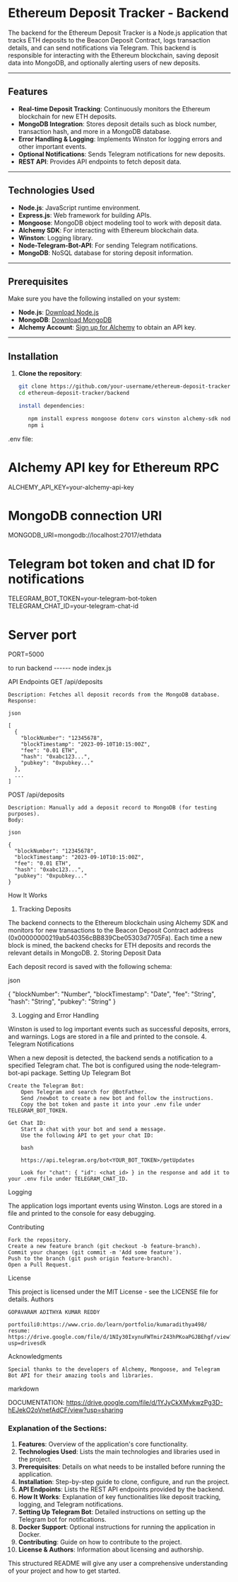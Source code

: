 # Ethereum Deposit Tracker - Backend

The backend for the Ethereum Deposit Tracker is a Node.js application that tracks ETH deposits to the Beacon Deposit Contract, logs transaction details, and can send notifications via Telegram. This backend is responsible for interacting with the Ethereum blockchain, saving deposit data into MongoDB, and optionally alerting users of new deposits.

---

## Features

- **Real-time Deposit Tracking**: Continuously monitors the Ethereum blockchain for new ETH deposits.
- **MongoDB Integration**: Stores deposit details such as block number, transaction hash, and more in a MongoDB database.
- **Error Handling & Logging**: Implements Winston for logging errors and other important events.
- **Optional Notifications**: Sends Telegram notifications for new deposits.
- **REST API**: Provides API endpoints to fetch deposit data.

---

## Technologies Used

- **Node.js**: JavaScript runtime environment.
- **Express.js**: Web framework for building APIs.
- **Mongoose**: MongoDB object modeling tool to work with deposit data.
- **Alchemy SDK**: For interacting with Ethereum blockchain data.
- **Winston**: Logging library.
- **Node-Telegram-Bot-API**: For sending Telegram notifications.
- **MongoDB**: NoSQL database for storing deposit information.

---

## Prerequisites

Make sure you have the following installed on your system:

- **Node.js**: [Download Node.js](https://nodejs.org/)
- **MongoDB**: [Download MongoDB](https://www.mongodb.com/try/download/community)
- **Alchemy Account**: [Sign up for Alchemy](https://alchemy.com/) to obtain an API key.

---

## Installation

1. **Clone the repository**:
   ```bash
   git clone https://github.com/your-username/ethereum-deposit-tracker.git
   cd ethereum-deposit-tracker/backend

   install dependencies:

      npm install express mongoose dotenv cors winston alchemy-sdk node-telegram-bot-api
      npm i

 .env file:

# Alchemy API key for Ethereum RPC
ALCHEMY_API_KEY=your-alchemy-api-key

# MongoDB connection URI
MONGODB_URI=mongodb://localhost:27017/ethdata

# Telegram bot token and chat ID for notifications
TELEGRAM_BOT_TOKEN=your-telegram-bot-token
TELEGRAM_CHAT_ID=your-telegram-chat-id

# Server port
PORT=5000


to run backend ------   node index.js





API Endpoints
GET /api/deposits

    Description: Fetches all deposit records from the MongoDB database.
    Response:

    json

    [
      {
        "blockNumber": "12345678",
        "blockTimestamp": "2023-09-10T10:15:00Z",
        "fee": "0.01 ETH",
        "hash": "0xabc123...",
        "pubkey": "0xpubkey..."
      },
      ...
    ]

POST /api/deposits

    Description: Manually add a deposit record to MongoDB (for testing purposes).
    Body:

    json

    {
      "blockNumber": "12345678",
      "blockTimestamp": "2023-09-10T10:15:00Z",
      "fee": "0.01 ETH",
      "hash": "0xabc123...",
      "pubkey": "0xpubkey..."
    }

How It Works
1. Tracking Deposits

The backend connects to the Ethereum blockchain using Alchemy SDK and monitors for new transactions to the Beacon Deposit Contract address (0x00000000219ab540356cBB839Cbe05303d7705Fa). Each time a new block is mined, the backend checks for ETH deposits and records the relevant details in MongoDB.
2. Storing Deposit Data

Each deposit record is saved with the following schema:

json

{
  "blockNumber": "Number",
  "blockTimestamp": "Date",
  "fee": "String",
  "hash": "String",
  "pubkey": "String"
}

3. Logging and Error Handling

Winston is used to log important events such as successful deposits, errors, and warnings. Logs are stored in a file and printed to the console.
4. Telegram Notifications

When a new deposit is detected, the backend sends a notification to a specified Telegram chat. The bot is configured using the node-telegram-bot-api package.
Setting Up Telegram Bot

    Create the Telegram Bot:
        Open Telegram and search for @BotFather.
        Send /newbot to create a new bot and follow the instructions.
        Copy the bot token and paste it into your .env file under TELEGRAM_BOT_TOKEN.

    Get Chat ID:
        Start a chat with your bot and send a message.
        Use the following API to get your chat ID:

        bash

        https://api.telegram.org/bot<YOUR_BOT_TOKEN>/getUpdates

        Look for "chat": { "id": <chat_id> } in the response and add it to your .env file under TELEGRAM_CHAT_ID.

Logging

The application logs important events using Winston. Logs are stored in a file and printed to the console for easy debugging.

Contributing

    Fork the repository.
    Create a new feature branch (git checkout -b feature-branch).
    Commit your changes (git commit -m 'Add some feature').
    Push to the branch (git push origin feature-branch).
    Open a Pull Request.

License

This project is licensed under the MIT License - see the LICENSE file for details.
Authors

    GOPAVARAM ADITHYA KUMAR REDDY

    portfoili0:https://www.crio.do/learn/portfolio/kumaradithya498/
    resume: https://drive.google.com/file/d/1NIy30IxynuFWTmirZ43hPKoaPGJBEhgf/view?usp=drivesdk

Acknowledgments

    Special thanks to the developers of Alchemy, Mongoose, and Telegram Bot API for their amazing tools and libraries.

markdown

DOCUMENTATION: https://drive.google.com/file/d/1YJyCkXMykwzPg3D-hEJekO2oVnefAdCF/view?usp=sharing


### Explanation of the Sections:

1. **Features**: Overview of the application's core functionality.
2. **Technologies Used**: Lists the main technologies and libraries used in the project.
3. **Prerequisites**: Details on what needs to be installed before running the application.
4. **Installation**: Step-by-step guide to clone, configure, and run the project.
5. **API Endpoints**: Lists the REST API endpoints provided by the backend.
6. **How It Works**: Explanation of key functionalities like deposit tracking, logging, and Telegram notifications.
7. **Setting Up Telegram Bot**: Detailed instructions on setting up the Telegram bot for notifications.
8. **Docker Support**: Optional instructions for running the application in Docker.
9. **Contributing**: Guide on how to contribute to the project.
10. **License & Authors**: Information about licensing and authorship.

This structured README will give any user a comprehensive understanding of your project and how to get started.
